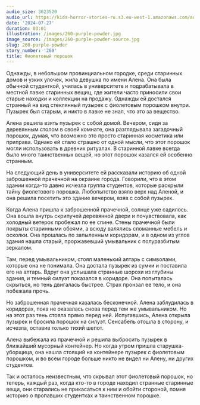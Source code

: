```yaml
---
audio_size: 3623520
audio_url: https://kids-horror-stories-ru.s3.eu-west-1.amazonaws.com/audio/260-purple-powder.mp3
date: '2024-07-27'
duration: 03:01
illustration: /images/260-purple-powder.jpg
image_source: /images/260-purple-powder-source.jpg
slug: 260-purple-powder
story_number: '260'
title: Фиолетовый порошок
---
```


Однажды, в небольшом провинциальном городке, среди старинных домов и узких улочек, жила девушка по имени Алена. Она была обычной студенткой, училась в университете и подрабатывала в местной лавке старинных вещиц, где жители часто приносили свои старые находки и коллекции на продажу. Однажды ей достался странный на вид стеклянный пузырек с фиолетовым порошком внутри. Пузырек был старым, и никто в лавке не знал, что это за вещество.

Алена решила взять пузырек с собой домой. Вечером, сидя за деревянным столом в своей комнате, она разглядывала загадочный порошок, думая, что возможно это просто старинная косметика или приправа. Однако ей стало страшно от одной мысли, что этот порошок могли использовать в древних ритуалах. В старинной лавке всегда было много таинственных вещей, но этот порошок казался ей особенно странным.

На следующий день в университете ей рассказали историю об одной заброшенной прачечной на окраине города. Говорили, что в этом здании когда-то давно исчезла группа студентов, которые раскрыли тайну фиолетового порошка. Любопытство взяло верх над Аленой, и она решила посетить это здание вечером, взяв с собой пузырек. 

Когда Алена пришла к заброшенной прачечной, солнце уже садилось. Она вошла внутрь скрипучей деревянной двери и почувствовала, как холодный ветерок пробежал по ее спине. Стены прачечной были покрыты старинными обоями, а всюду валялись сломанные мебель и осколки. Она прошлась по запыленным коридорам, и в одном из углов здания нашла старый, проржавевший умывальник с полуразбитым зеркалом.

Там, перед умывальником, стоял маленький алтарь с символами, которые она не понимала. Она достала пузырек из сумки и поставила его на алтарь. Вдруг она услышала странные шорохи из глубины здания, и темный силуэт показался в коридоре. Она попыталась скрыться, но тень двигалась быстрее. Страх пронзал ее тело, и она побежала прочь.

Но заброшенная прачечная казалась бесконечной. Алена заблудилась в коридорах, пока не оказалась снова перед тем же умывальником. Но на этот раз тень стояла прямо перед ней. Испугавшись, Алена открыла пузырек и бросила порошок на силуэт. Сенсабель отошла в сторону, и исчезла, оставив только тихий шепот.

Алена выбежала из прачечной и решила выбросить пузырек в ближайший мусорный контейнер. Но когда утром пришла старушка-уборщица, она нашла стоящий на контейнере пузырек с фиолетовым порошком, и во всем городе больше никто не видел ни Алену, ни других студентов.

Так и осталось неизвестным, что скрывал этот фиолетовый порошок, но теперь, каждый раз, когда кто-то в городе находил странные старинные вещи, они старались не прикасаться к ним и обойти стороной, помня историю о пропавших студентках и таинственном порошке.